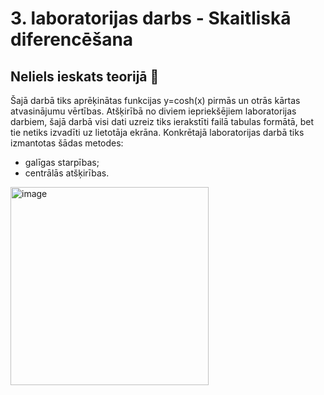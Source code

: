 # 3. laboratorijas darbs -  Skaitliskā diferencēšana
## Neliels ieskats teorijā :mag_right:
Šajā darbā tiks aprēķinātas funkcijas y=cosh(x) pirmās un otrās kārtas atvasinājumu vērtības. Atšķirībā no diviem iepriekšējiem laboratorijas darbiem, šajā darbā visi dati uzreiz tiks ierakstīti failā tabulas formātā, bet tie netiks izvadīti uz lietotāja ekrāna. Konkrētajā laboratorijas darbā tiks izmantotas šādas metodes:  
- galīgas starpības;  
- centrālās atšķirības.  
<img width="317" alt="image" src="https://user-images.githubusercontent.com/112925785/213540699-55b508a1-17d7-4808-9df5-789936324d1a.png">

